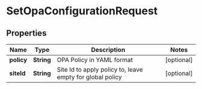 

# SetOpaConfigurationRequest


## Properties

| Name | Type | Description | Notes |
|------------ | ------------- | ------------- | -------------|
|**policy** | **String** | OPA Policy in YAML format |  [optional] |
|**siteId** | **String** | Site Id to apply policy to, leave empty for global policy |  [optional] |



